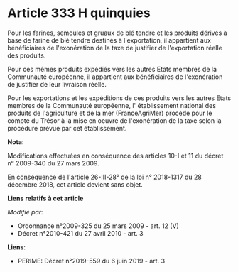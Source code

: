 # Article 333 H quinquies

Pour les farines, semoules et gruaux de blé tendre et les produits dérivés à base de farine de blé tendre destinés à
l'exportation, il appartient aux bénéficiaires de l'exonération de la taxe de justifier de l'exportation réelle des
produits. 

Pour ces mêmes produits expédiés vers les autres Etats membres de la Communauté européenne, il appartient aux bénéficiaires
de l'exonération de justifier de leur livraison réelle. 

Pour les exportations et les expéditions de ces produits vers les autres Etats membres de la Communauté européenne, l'
établissement national des produits de l'agriculture et de la mer (FranceAgriMer) procède pour le compte du Trésor à la mise
en oeuvre de l'exonération de la taxe selon la procédure prévue par cet établissement.

**Nota:**

Modifications effectuées en conséquence des articles 10-I et 11 du décret n° 2009-340 du 27 mars 2009.

En conséquence de l'article 26-III-28° de la loi n° 2018-1317 du 28 décembre 2018, cet article devient sans objet.

**Liens relatifs à cet article**

_Modifié par_:

  - Ordonnance n°2009-325 du 25 mars 2009 - art. 12 (V)
  - Décret n°2010-421  du 27 avril 2010 - art. 3

**Liens**:

  - PERIME: Décret n°2019-559 du 6 juin 2019 - art. 3
